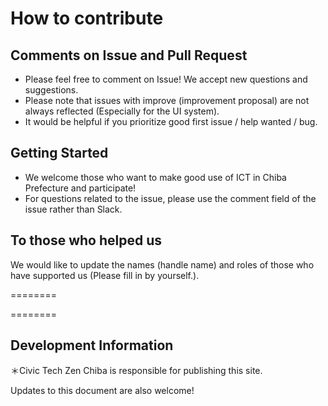 # How to contribute

## Comments on Issue and Pull Request
* Please feel free to comment on Issue! We accept new questions and suggestions.
* Please note that issues with improve (improvement proposal) are not always reflected (Especially for the UI system).
* It would be helpful if you prioritize good first issue / help wanted / bug.

## Getting Started
* We welcome those who want to make good use of ICT in Chiba Prefecture and participate!
* For questions related to the issue, please use the comment field of the issue rather than Slack.


## To those who helped us
We would like to update the names (handle name) and roles of those who have supported us (Please fill in by yourself.).

========


========

## Development Information
＊Civic Tech Zen Chiba is responsible for publishing this site.

Updates to this document are also welcome!
